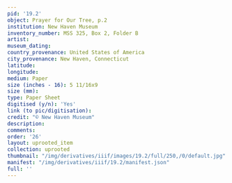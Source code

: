 ```yaml
---
pid: '19.2'
object: Prayer for Our Tree, p.2
institution: New Haven Museum
inventory_number: MSS 325, Box 2, Folder B
artist:
museum_dating:
country_provenance: United States of America
city_provenance: New Haven, Connecticut
latitude:
longitude:
medium: Paper
size (inches - 16): 5 11/16x9
size (mm):
type: Paper Sheet
digitised (y/n): 'Yes'
link (to pic/digitisation):
credit: "© New Haven Museum"
description:
comments:
order: '26'
layout: uprooted_item
collection: uprooted
thumbnail: "/img/derivatives/iiif/images/19.2/full/250,/0/default.jpg"
manifest: "/img/derivatives/iiif/19.2/manifest.json"
full: ''
---
```

